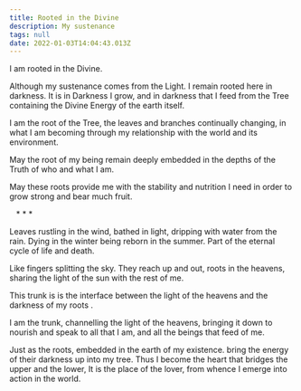 ```yaml
---
title: Rooted in the Divine
description: My sustenance
tags: null
date: 2022-01-03T14:04:43.013Z
---
```


<div class="poem">

I am rooted in the Divine.

Although my sustenance comes from the Light.
I remain rooted here in darkness.
It is in Darkness I grow,
and in darkness
that I feed from the Tree
containing the Divine Energy
of the earth itself.

I am the root of the Tree,
the leaves and branches continually changing,
in what I am becoming
through my relationship
with the world and its environment.

May the root
of my being
remain deeply embedded
in the depths
of the Truth
of who
and what
I am.

May these roots provide me
with the stability and nutrition
I need
in order to grow strong and bear much fruit.

&nbsp;&nbsp; \* \* \*

Leaves rustling in the wind,
bathed in light,
dripping with water
from the rain.
Dying in the winter
being reborn in the summer.
Part of the eternal cycle
of life and death.

Like fingers splitting the sky.
They reach up and out,
roots in the heavens,
sharing the light
of the sun
with the rest of me.

This trunk is is the interface
between the light of
the heavens
and the darkness of my roots .

I am the trunk,
channelling the light of the heavens,
bringing it down to nourish and speak
to all that I am, and all the beings that
feed of me.

Just as the roots,
embedded in the earth of my existence.
bring the energy of their darkness
up into my tree.
Thus I become the heart that bridges the upper and the lower,
It is the place of the lover,
from whence I emerge into action in the world.

</div>
